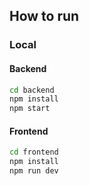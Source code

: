 ## How to run

### Local

#### Backend

```bash
cd backend
npm install
npm start
```

#### Frontend


```bash
cd frontend
npm install
npm run dev
```